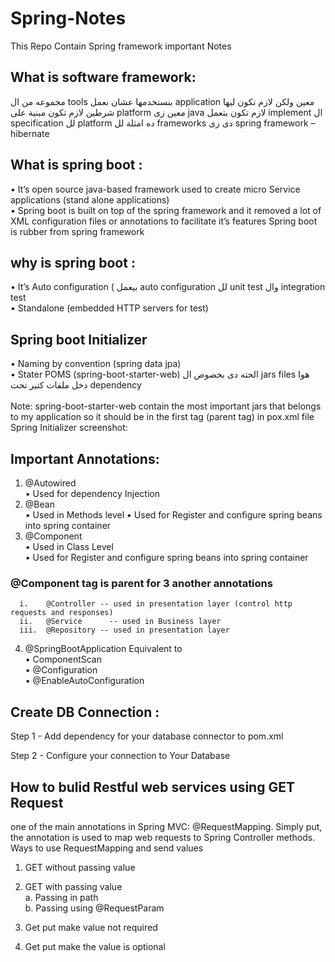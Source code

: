 # Spring-Notes
This Repo Contain Spring framework important Notes
## What is software framework:<br>
مجموعه من ال tools  بنستخدمها عشان نعمل application  معين ولكن لازم تكون ليها شرطين لازم تكون مبنية على platform  معين زى java لازم تكون بتعمل implement  ال specification  لل platform  ده  امثلة لل frameworks  دى زى spring framework – hibernate 
## What is spring boot :<br>
  •	It’s open source java-based framework used to create micro Service applications (stand alone applications)<br>
  •	Spring boot is built on top of the spring framework and it removed a lot of XML configuration files or annotations to facilitate it’s features Spring boot is rubber from spring framework<br>
## why is spring boot :<br>
  •	It’s Auto configuration ( بيعمل  auto configuration لل  unit test وال  integration test<br>
  •	Standalone (embedded HTTP servers for test)<br>
## Spring boot Initializer
  •	Naming by convention (spring data jpa)<br>
  •	Stater POMS (spring-boot-starter-web) الحته دى بخصوص ال jars files هوا دخل ملفات كتير تحت dependency <br> 
<br>Note: spring-boot-starter-web contain the most important jars that belongs to my application so it should be in the first tag (parent tag) in pox.xml file
<br>Spring Initializer screenshot:

## Important Annotations:
1.	@Autowired  <br>
  •	Used for dependency Injection
2.	@Bean  <br>
  •	Used in Methods level
  •	 Used for Register and configure spring beans into spring container
3.	@Component<br>
  •	Used in Class Level<br>
  •	Used for Register and configure spring beans into spring container<br>
  ### @Component tag  is parent for 3 another annotations
      i.	@Controller -- used in presentation layer (control http requests and responses) 
      ii.	@Service      -- used in Business layer
      iii.	@Repository -- used in presentation layer

4.	@SpringBootApplication Equivalent to<br>
  •	ComponentScan<br> 
  •	@Configuration<br>
  •	@EnableAutoConfiguration<br>

## Create DB Connection :<br>
Step 1 - Add dependency for your database connector to pom.xml<br>

Step 2 - Configure your connection to Your Database
 

## How to bulid Restful web services using GET Request
one of the main annotations in Spring MVC: @RequestMapping. Simply put, the annotation is used to map web requests to Spring Controller methods.
Ways to use RequestMapping  and send values<br>
1.	GET without passing value 
2.	GET with passing value<br>
      a.	Passing in path<br>
      b.	Passing using @RequestParam<br>
 
3.	Get put make value not required
 
4.	Get put make the value is optional
 

